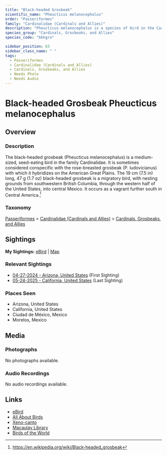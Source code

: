 ```yaml
---
title: "Black-headed Grosbeak"
scientific_name: "Pheucticus melanocephalus"
order: "Passeriformes"
family: "Cardinalidae (Cardinals and Allies)"
description: "Pheucticus melanocephalus is a species of bird in the Cardinalidae (Cardinals and Allies) family. It has been observed 14 times."
species_group: "Cardinals, Grosbeaks, and Allies"
species_code: "bkhgro"

sidebar_position: 63
sidebar_class_name: " "
tags: 
  - Passeriformes
  - Cardinalidae (Cardinals and Allies)
  - Cardinals, Grosbeaks, and Allies
  - Needs Photo
  - Needs Audio
---
```


# Black-headed Grosbeak <span className='sci_name'>Pheucticus melanocephalus</span>

## Overview

### Description
The black-headed grosbeak (Pheucticus melanocephalus) is a medium-sized, seed-eating bird in the family Cardinalidae. It is sometimes considered conspecific with the rose-breasted grosbeak (P. ludovicianus) with which it hybridizes on the American Great Plains.
The 19 cm (7.5 in) long, 47 g (1.7 oz) black-headed grosbeak is a migratory bird, with nesting grounds from southwestern British Columbia, through the western half of the United States, into central Mexico. It occurs as a vagrant further south in Central America.[^1]

[^1]: https://en.wikipedia.org/wiki/Black-headed_grosbeak

### Taxonomy
[Passeriformes](/tags/passeriformes) > [Cardinalidae (Cardinals and Allies)](/tags/cardinalidae-cardinals-and-allies) > [Cardinals, Grosbeaks, and Allies](/tags/cardinals-grosbeaks-and-allies)


## Sightings

**My Sightings:** [eBird](https://ebird.org/lifelist?r=world&time=life&spp=bkhgro) | [Map](/map?species_code=bkhgro)

### Relevant Sightings

* [04-27-2024 - Arizona, United States](https://ebird.org/checklist/S170587140) (First Sighting)
* [05-24-2025 - California, United States](https://ebird.org/checklist/S241928811) (Last Sighting)

### Places Seen

* Arizona, United States
* California, United States
* Ciudad de México, Mexico
* Morelos, Mexico



## Media
### Photographs
No photographs available.

### Audio Recordings
No audio recordings available.

## Links
* [eBird](https://ebird.org/species/bkhgro) 
* [All About Birds](https://www.allaboutbirds.org/guide/bkhgro) 
* [Xeno-canto](https://www.xeno-canto.org/species/pheucticus-melanocephalus) 
* [Macaulay Library](https://search.macaulaylibrary.org/catalog?taxonCode=bkhgro&sort=rating_rank_desc)
* [Birds of the World](https://birdsoftheworld.org/bow/species/bkhgro)
